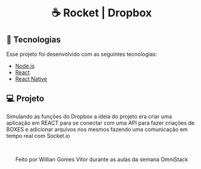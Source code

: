 <h1 align="center">
 ☕ <strong>Rocket | Dropbox</strong>
</h1>

## :rocket: Tecnologias
Esse projeto foi desenvolvido com as seguintes tecnologias:

- [Node.js](https://nodejs.org/en/)
- [React](https://reactjs.org)
- [React Native](https://facebook.github.io/react-native/)


## 💻 Projeto
Simulando as funções do Dropbox a ideia do projeto era criar uma aplicação em REACT para se conectar com uma API para fazer criações de BOXES e adicionar arquivos nos mesmos fazendo uma comunicação em tempo real com Socket.io

<br/>

<p align="center">Feito por Willian Gomes Vitor durante as aulas da semana OmniStack</center>

